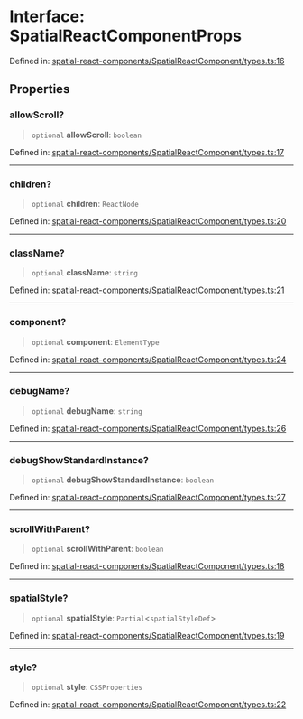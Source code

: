 # Interface: SpatialReactComponentProps

Defined in: [spatial-react-components/SpatialReactComponent/types.ts:16](https://github.com/webspatial/webspatial-sdk/blob/main/react/src/spatial-react-components/SpatialReactComponent/types.ts#L16)

## Properties

### allowScroll?

> `optional` **allowScroll**: `boolean`

Defined in: [spatial-react-components/SpatialReactComponent/types.ts:17](https://github.com/webspatial/webspatial-sdk/blob/main/react/src/spatial-react-components/SpatialReactComponent/types.ts#L17)

***

### children?

> `optional` **children**: `ReactNode`

Defined in: [spatial-react-components/SpatialReactComponent/types.ts:20](https://github.com/webspatial/webspatial-sdk/blob/main/react/src/spatial-react-components/SpatialReactComponent/types.ts#L20)

***

### className?

> `optional` **className**: `string`

Defined in: [spatial-react-components/SpatialReactComponent/types.ts:21](https://github.com/webspatial/webspatial-sdk/blob/main/react/src/spatial-react-components/SpatialReactComponent/types.ts#L21)

***

### component?

> `optional` **component**: `ElementType`

Defined in: [spatial-react-components/SpatialReactComponent/types.ts:24](https://github.com/webspatial/webspatial-sdk/blob/main/react/src/spatial-react-components/SpatialReactComponent/types.ts#L24)

***

### debugName?

> `optional` **debugName**: `string`

Defined in: [spatial-react-components/SpatialReactComponent/types.ts:26](https://github.com/webspatial/webspatial-sdk/blob/main/react/src/spatial-react-components/SpatialReactComponent/types.ts#L26)

***

### debugShowStandardInstance?

> `optional` **debugShowStandardInstance**: `boolean`

Defined in: [spatial-react-components/SpatialReactComponent/types.ts:27](https://github.com/webspatial/webspatial-sdk/blob/main/react/src/spatial-react-components/SpatialReactComponent/types.ts#L27)

***

### scrollWithParent?

> `optional` **scrollWithParent**: `boolean`

Defined in: [spatial-react-components/SpatialReactComponent/types.ts:18](https://github.com/webspatial/webspatial-sdk/blob/main/react/src/spatial-react-components/SpatialReactComponent/types.ts#L18)

***

### spatialStyle?

> `optional` **spatialStyle**: `Partial`\<`spatialStyleDef`\>

Defined in: [spatial-react-components/SpatialReactComponent/types.ts:19](https://github.com/webspatial/webspatial-sdk/blob/main/react/src/spatial-react-components/SpatialReactComponent/types.ts#L19)

***

### style?

> `optional` **style**: `CSSProperties`

Defined in: [spatial-react-components/SpatialReactComponent/types.ts:22](https://github.com/webspatial/webspatial-sdk/blob/main/react/src/spatial-react-components/SpatialReactComponent/types.ts#L22)
